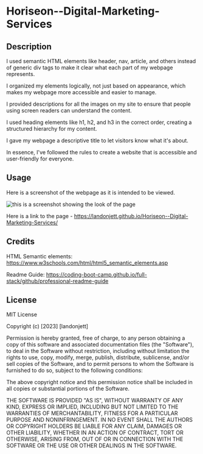 # Horiseon--Digital-Marketing-Services

## Description

I used semantic HTML elements like header, nav, article, and others instead of generic div tags to make it clear what each part of my webpage represents.

I organized my elements logically, not just based on appearance, which makes my webpage more accessible and easier to manage.

I provided descriptions for all the images on my site to ensure that people using screen readers can understand the content.

I used heading elements like h1, h2, and h3 in the correct order, creating a structured hierarchy for my content.

I gave my webpage a descriptive title to let visitors know what it's about.

In essence, I've followed the rules to create a website that is accessible and user-friendly for everyone.


## Usage

Here is a screenshot of the webpage as it is intended to be viewed. 

![this is a screenshot showing the look of the page](assets/images/Horiseon--Digital-Marketing-Services.png)

Here is a link to the page - https://landonjett.github.io/Horiseon--Digital-Marketing-Services/

## Credits

HTML Semantic elements:
https://www.w3schools.com/html/html5_semantic_elements.asp

Readme Guide:
https://coding-boot-camp.github.io/full-stack/github/professional-readme-guide


## License

MIT License

Copyright (c) [2023] [landonjett]

Permission is hereby granted, free of charge, to any person obtaining a copy
of this software and associated documentation files (the "Software"), to deal
in the Software without restriction, including without limitation the rights
to use, copy, modify, merge, publish, distribute, sublicense, and/or sell
copies of the Software, and to permit persons to whom the Software is
furnished to do so, subject to the following conditions:

The above copyright notice and this permission notice shall be included in all
copies or substantial portions of the Software.

THE SOFTWARE IS PROVIDED "AS IS", WITHOUT WARRANTY OF ANY KIND, EXPRESS OR
IMPLIED, INCLUDING BUT NOT LIMITED TO THE WARRANTIES OF MERCHANTABILITY,
FITNESS FOR A PARTICULAR PURPOSE AND NONINFRINGEMENT. IN NO EVENT SHALL THE
AUTHORS OR COPYRIGHT HOLDERS BE LIABLE FOR ANY CLAIM, DAMAGES OR OTHER
LIABILITY, WHETHER IN AN ACTION OF CONTRACT, TORT OR OTHERWISE, ARISING FROM,
OUT OF OR IN CONNECTION WITH THE SOFTWARE OR THE USE OR OTHER DEALINGS IN THE
SOFTWARE.

